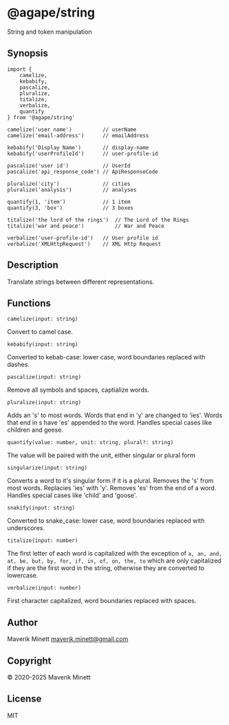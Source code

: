 # @agape/string

String and token manipulation

## Synopsis

```
import { 
    camelize,
    kebabify, 
    pascalize, 
    pluralize, 
    titalize, 
    verbalize,
    quantify
} from '@agape/string'

camelize('user name')          // userName
camelize('email-address')      // emailAddress

kebabify('Display Name')       // display-name
kebabify('userProfileId')      // user-profile-id

pascalize('user id')           // UserId
pascalize('api_response_code') // ApiResponseCode

pluralize('city')              // cities
pluralize('analysis')          // analyses

quantify(1, 'item')            // 1 item
quantify(3, 'box')             // 3 boxes

titalize('the lord of the rings')  // The Lord of the Rings
titalize('war and peace')          // War and Peace

verbalize('user-profile-id')   // User profile id
verbalize('XMLHttpRequest')    // XML Http Request
```

## Description

Translate strings between different representations.

## Functions

`camelize(input: string)`

Convert to camel case.

`kebabify(input: string)`

Converted to kebab-case: lower case, word boundaries replaced with dashes. 

`pascalize(input: string)`

Remove all symbols and spaces, captialize words.

`pluralize(input: string)`

Adds an 's' to most words. Words that end in 'y' are changed to 'ies'. 
Words that end in s have 'es' appended to the word. Handles special cases
like children and geese.

`quantify(value: number, unit: string, plural?: string)`

The value will be paired with the unit, either singular or plural form

`singularize(input: string)`

Converts a word to it's singular form if it is a plural. Removes the 's' from
most words. Replacies 'ies' with 'y'. Removes 'es' from the end of a word.
Handles special cases like 'child' and 'goose'.

`snakify(input: string)`

Converted to snake_case: lower case, word boundaries replaced with underscores. 

`titalize(input: number)`

The first letter of each word is capitalized with the exception of
`a, an, and, at, be, but, by, for, if, in, of, on, the, to` which are only 
capitalized if they are the first word in the string, otherwise they 
are converted to lowercase.

`verbalize(input: number)`

First character capitalized, word boundaries replaced with spaces.


## Author

Maverik Minett  maverik.minett@gmail.com


## Copyright

© 2020-2025 Maverik Minett

## License

MIT
